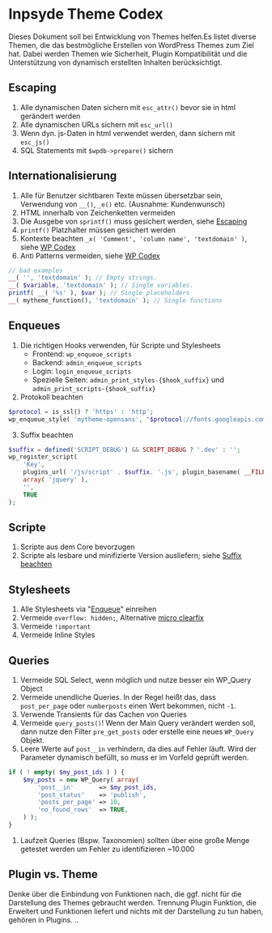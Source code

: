 # Inpsyde Theme Codex

Dieses Dokument soll bei Entwicklung von Themes helfen.Es listet diverse Themen, die das bestmögliche Erstellen von WordPress Themes zum Ziel hat. Dabei werden Themen wie Sicherheit, Plugin Kompatibilität und die Unterstützung von dynamisch erstellten Inhalten berücksichtigt.

## Escaping
 1. Alle dynamischen Daten sichern mit `esc_attr()` bevor sie in html gerändert werden
 1. Alle dynamischen URLs sichern mit `esc_url()`
 1. Wenn dyn. js-Daten in html verwendet werden, dann sichern mit `esc_js()`
 1. SQL Statements mit `$wpdb->prepare()` sichern
 
## Internationalisierung
 1. Alle für Benutzer sichtbaren Texte müssen übersetzbar sein, Verwendung von `__()`, `_e()` etc. (Ausnahme: Kundenwunsch)
 1. HTML innerhalb von Zeichenketten vermeiden
 1. Die Ausgebe von `sprintf()` muss gesichert werden, siehe [Escaping](#escaping)
 1. `printf()` Platzhalter müssen gesichert werden
 1. Kontexte beachten `_x( 'Comment', 'column name', 'textdomain' )`, siehe [WP Codex][codex_contect]
 1. Anti Patterns vermeiden, siehe [WP Codex][codex_antipattern]
 
```php
// bad examples
__( '', 'textdomain' ); // Empty strings.
__( $variable, 'textdomain' ); // Single variables.
printf( __( '%s' ), $var ); // Single placeholders
__( mytheme_function(), 'textdomain' ); // Single functions
```

## Enqueues
 1. Die richtigen Hooks verwenden, für Scripte und Stylesheets
	* Frontend: `wp_enqueue_scripts`
	* Backend:  `admin_enqueue_scripts` 
	* Login:    `login_enqueue_scripts`
	* Spezielle Seiten: `admin_print_styles-{$hook_suffix}` und `admin_print_scripts-{$hook_suffix}`
 2. Protokoll beachten
```php
$protocol = is_ssl() ? 'https' : 'http';
wp_enqueue_style( 'mytheme-opensans', "$protocol://fonts.googleapis.com/css?family=Open+Sans" );
```
 3. Suffix beachten
```php
$suffix = defined('SCRIPT_DEBUG') && SCRIPT_DEBUG ? '.dev' : '';
wp_register_script(
	'Key', 
	plugins_url( '/js/script' . $suffix. '.js', plugin_basename( __FILE__ ) ), 	
	array( 'jquery' ),
	'',
	TRUE
);
```

## Scripte
 1. Scripte aus dem Core bevorzugen
 1. Scripte als lesbare und minifizierte Version ausliefern; siehe [Suffix beachten](#enqueues)

## Stylesheets
 1. Alle Stylesheets via "[Enqueue](#escaping)" einreihen
 1. Vermeide `overflow: hidden;`, Alternative [micro clearfix](http://nicolasgallagher.com/micro-clearfix-hack/)
 1. Vermeide `!important`
 1. Vermeide Inline Styles

## Queries
 1. Vermeide SQL Select, wenn möglich und nutze besser ein WP_Query Object
 1. Vermeide unendliche Queries. In der Regel heißt das, dass `post_per_page` oder `numberposts` einen Wert bekommen, nicht `-1`.
 1. Verwende Transients für das Cachen von Queries
 1. Vermeide `query_posts()`! Wenn der Main Query verändert werden soll, dann nutze den Filter `pre_get_posts` oder erstelle eine neues `WP_Query` Objekt.
 1. Leere Werte auf `post__in` verhindern, da dies auf Fehler läuft. Wird der Parameter dynamisch befüllt, so muss er im Vorfeld geprüft werden. 
```php
if ( ! empty( $my_post_ids ) ) {
	$my_posts = new WP_Query( array(
		'post__in'       => $my_post_ids,
		'post_status'    => 'publish',
		'posts_per_page' => 10,
		'no_found_rows'  => TRUE,
	) );
}
```
 1. Laufzeit Queries (Bspw. Taxonomien) sollten über eine große Menge getestet werden um Fehler zu identifizieren ~10.000

## Plugin vs. Theme
Denke über die Einbindung von Funktionen nach, die ggf. nicht für die Darstellung des Themes gebraucht werden. Trennung Plugin Funktion, die Erweitert und Funktionen liefert und nichts mit der Darstellung zu tun haben, gehören in Plugins. ..

[codex_contect]: http://codex.wordpress.org/I18n_for_WordPress_Developers#Disambiguation_by_context
[codex_antipattern]: http://developer.wordpress.com/themes/i18n/#anti-patterns
